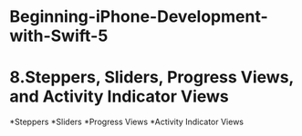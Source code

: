 # Beginning-iPhone-Development-with-Swift-5

# 8.Steppers, Sliders, Progress Views, and Activity Indicator Views

*Steppers
*Sliders
*Progress Views
*Activity Indicator Views
